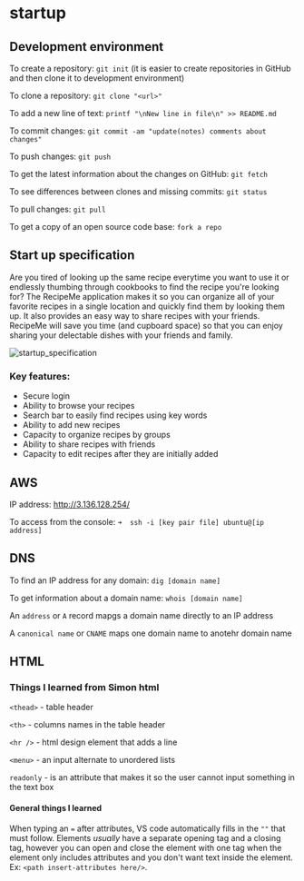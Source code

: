 # startup
## Development environment

To create a repository: `git init` (it is easier to create repositories in GitHub and then clone it to development environment)
  
To clone a repository: `git clone "<url>"`

To add a new line of text: `printf "\nNew line in file\n" >> README.md`

To commit changes: `git commit -am "update(notes) comments about changes"`

To push changes: `git push`

To get the latest information about the changes on GitHub: `git fetch` 

To see differences between clones and missing commits: `git status`

To pull changes: `git pull`

To get a copy of an open source code base: `fork a repo`

## Start up specification

Are you tired of looking up the same recipe everytime you want to use it or endlessly thumbing through cookbooks to find the recipe you're looking for? The RecipeMe application makes it so you can organize all of your favorite recipes in a single location and quickly find them by looking them up. It also provides an easy way to share recipes with your friends. RecipeMe will save you time (and cupboard space) so that you can enjoy sharing your delectable dishes with your friends and family.

![startup_specification](https://user-images.githubusercontent.com/123604267/215237988-10224067-46f0-4b29-9f89-b539e6b2e2e5.jpg)

### Key features:
- Secure login
- Ability to browse your recipes
- Search bar to easily find recipes using key words
- Ability to add new recipes
- Capacity to organize recipes by groups
- Ability to share recipes with friends
- Capacity to edit recipes after they are initially added

## AWS
IP address: http://3.136.128.254/

To access from the console: `➜  ssh -i [key pair file] ubuntu@[ip address]`

## DNS
To find an IP address for any domain: `dig [domain name]`

To get information about a domain name: `whois [domain name]`

An `address` or `A` record mapgs a domain name directly to an IP address

A `canonical name` or `CNAME` maps one domain name to anotehr domain name

## HTML

### Things I learned from Simon html
`<thead>` - table header

`<th>` - columns names in the table header

`<hr />` - html design element that adds a line

`<menu>` - an input alternate to unordered lists

`readonly` - is an attribute that makes it so the user cannot input something in the text box 

#### General things I learned
When typing an `=` after attributes, VS code automatically fills in the `""` that must follow. Elements *usually* have a separate opening tag and a closing tag, however you can open and close the element with one tag when the element only includes attributes and you don't want text inside the element. Ex: `<path insert-attributes here/>`. 
